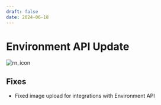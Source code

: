 ```yaml
---
draft: false
date: 2024-06-18
---
```


# Environment API Update

![rn_icon](/assets/icon-CHILI-GraFx.svg)

<!-- more -->

## Fixes
- Fixed image upload for integrations with Environment API

